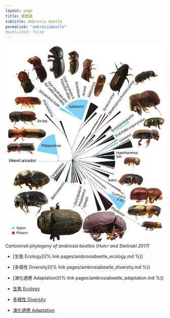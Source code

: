 ```yaml
---
layout: page
title: 菌蠹蟲
subtitle: Ambrosia beetle
permalink: "ambrosiabeetle"
#published: false
---
```

![](assets/img/amb_beetle_phy_hulcr.png)
*Cartoonish phylogeny of ambrosia beetles (Hulcr and Stelinski 2017)*

- [生態 Ecology]({% link pages/ambrosiabeetle_ecology.md %})<br>
- [多樣性 Diversity]({% link pages/ambrosiabeetle_diversity.md %})<br>
- [演化適應 Adaptation]({% link pages/ambrosiabeetle_adaptation.md %})


- <p><a href="ambrosiabeetle_ecology">生態 Ecology</a></p>
- <p><a href="ambrosiabeetle_diversity">多樣性 Diversity</a></p>
- <p><a href="ambrosiabeetle_adaptation">演化適應 Adaptation</a></p>
